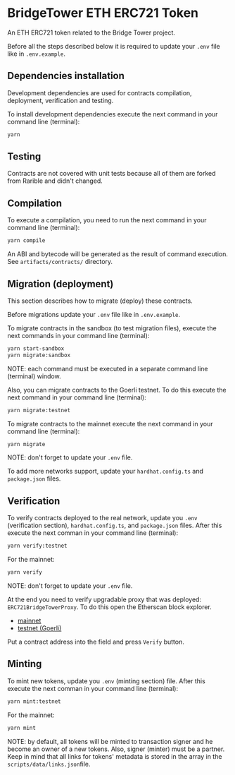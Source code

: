 # BridgeTower ETH ERC721 Token

An ETH ERC721 token related to the Bridge Tower project.

Before all the steps described below it is required to update your `.env` file
like in `.env.example`.

## Dependencies installation

Development dependencies are used for contracts compilation, deployment,
verification and testing.

To install development dependencies execute the next command in your command
line (terminal):

```bash
yarn
```

## Testing

Contracts are not covered with unit tests because all of them are forked from
Rarible and didn't changed.

## Compilation

To execute a compilation, you need to run the next command in your command line
(terminal):

```bash
yarn compile
```

An ABI and bytecode will be generated as the result of command execution. See
`artifacts/contracts/` directory.

## Migration (deployment)

This section describes how to migrate (deploy) these contracts.

Before migrations update your `.env` file like in `.env.example`.

To migrate contracts in the sandbox (to test migration files), execute the
next commands in your command line (terminal):

```bash
yarn start-sandbox
yarn migrate:sandbox
```

NOTE: each command must be executed in a separate command line (terminal)
window.

Also, you can migrate contracts to the Goerli testnet. To do this execute
the next command in your command line (terminal):

```bash
yarn migrate:testnet
```

To migrate contracts to the mainnet execute the next command in your command
line (terminal):

```bash
yarn migrate
```

NOTE: don't forget to update your `.env` file.

To add more networks support, update your `hardhat.config.ts` and
`package.json` files.

## Verification

To verify contracts deployed to the real network, update you `.env`
(verification section), `hardhat.config.ts`, and `package.json` files. After
this execute the next comman in your command line (terminal):

```bash
yarn verify:testnet
```

For the mainnet:

```bash
yarn verify
```

NOTE: don't forget to update your `.env` file.

At the end you need to verify upgradable proxy that was deployed:
`ERC721BridgeTowerProxy`. To do this open the Etherscan block explorer.

- [mainnet](https://etherscan.io/proxyContractChecker)
- [testnet (Goerli)](https://goerli.etherscan.io/proxyContractChecker)

Put a contract address into the field and press `Verify` button.

## Minting

To mint new tokens, update you `.env` (minting section) file. After this
execute the next comman in your command line (terminal):

```bash
yarn mint:testnet
```

For the mainnet:

```bash
yarn mint
```

NOTE: by default, all tokens will be minted to transaction signer and he become
an owner of a new tokens. Also, signer (minter) must be a partner. Keep in mind
that all links for tokens' metadata is stored in the array in the
`scripts/data/links.json`file.
